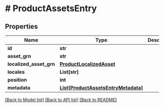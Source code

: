 # # ProductAssetsEntry


## Properties 


Name | Type | Description | Notes
------------ | ------------- | ------------- | -------------
**id**| **str** |   | [optional]
**asset_grn**| **str** |   | [optional]
**localized_asset_grn**| [**ProductLocalizedAsset**](ProductLocalizedAsset.md) |   | [optional]
**locales**| **List[str]** |   | [optional]
**position**| **int** |   | [optional]
**metadata**| [**List[ProductAssetsEntryMetadata]**](ProductAssetsEntryMetadata.md) |   | [optional]


[[Back to Model list]](../../README.md#models) [[Back to API list]](../../README.md#endpoints) [[Back to README]](../../README.md)

